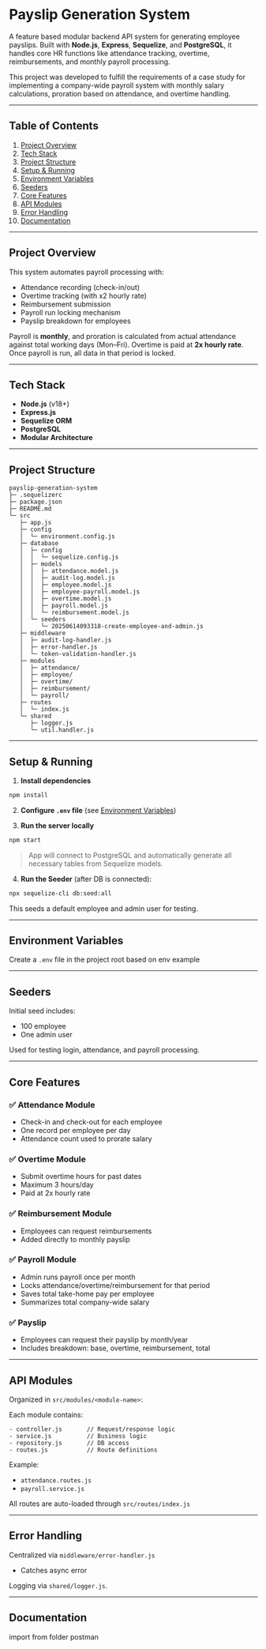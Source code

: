 
# Payslip Generation System

A feature based modular backend API system for generating employee payslips. Built with **Node.js**, **Express**, **Sequelize**, and **PostgreSQL**, it handles core HR functions like attendance tracking, overtime, reimbursements, and monthly payroll processing.

This project was developed to fulfill the requirements of a case study for implementing a company-wide payroll system with monthly salary calculations, proration based on attendance, and overtime handling.

---

## Table of Contents

1. [Project Overview](#project-overview)
2. [Tech Stack](#tech-stack)
3. [Project Structure](#project-structure)
4. [Setup & Running](#setup--running)
5. [Environment Variables](#environment-variables)
6. [Seeders](#seeders)
7. [Core Features](#core-features)
8. [API Modules](#api-modules)
9. [Error Handling](#error-handling)
10. [Documentation](#documentation)
---

## Project Overview

This system automates payroll processing with:
- Attendance recording (check-in/out)
- Overtime tracking (with x2 hourly rate)
- Reimbursement submission
- Payroll run locking mechanism
- Payslip breakdown for employees

Payroll is **monthly**, and proration is calculated from actual attendance against total working days (Mon–Fri). Overtime is paid at **2x hourly rate**. Once payroll is run, all data in that period is locked.

---

## Tech Stack

- **Node.js** (v18+)
- **Express.js**
- **Sequelize ORM**
- **PostgreSQL**
- **Modular Architecture**

---

## Project Structure

```
payslip-generation-system
├─ .sequelizerc
├─ package.json
├─ README.md
└─ src
   ├─ app.js
   ├─ config
   │  └─ environment.config.js
   ├─ database
   │  ├─ config
   │  │  └─ sequelize.config.js
   │  ├─ models
   │  │  ├─ attendance.model.js
   │  │  ├─ audit-log.model.js
   │  │  ├─ employee.model.js
   │  │  ├─ employee-payroll.model.js
   │  │  ├─ overtime.model.js
   │  │  ├─ payroll.model.js
   │  │  └─ reimbursement.model.js
   │  └─ seeders
   │     └─ 20250614093318-create-employee-and-admin.js
   ├─ middleware
   │  ├─ audit-log-handler.js
   │  ├─ error-handler.js
   │  └─ token-validation-handler.js
   ├─ modules
   │  ├─ attendance/
   │  ├─ employee/
   │  ├─ overtime/
   │  ├─ reimbursement/
   │  └─ payroll/
   ├─ routes
   │  └─ index.js
   └─ shared
      ├─ logger.js
      └─ util.handler.js
```

---

## Setup & Running

1. **Install dependencies**
```bash
npm install
```

2. **Configure `.env` file** (see [Environment Variables](#environment-variables))

3. **Run the server locally**
```bash
npm start
```

> App will connect to PostgreSQL and automatically generate all necessary tables from Sequelize models.

4. **Run the Seeder** (after DB is connected):
```bash
npx sequelize-cli db:seed:all
```
This seeds a default employee and admin user for testing.

---

## Environment Variables

Create a `.env` file in the project root based on env example

---

## Seeders

Initial seed includes:
- 100 employee
- One admin user

Used for testing login, attendance, and payroll processing.

---

## Core Features

### ✅ Attendance Module
- Check-in and check-out for each employee
- One record per employee per day
- Attendance count used to prorate salary

### ✅ Overtime Module
- Submit overtime hours for past dates
- Maximum 3 hours/day
- Paid at 2x hourly rate

### ✅ Reimbursement Module
- Employees can request reimbursements
- Added directly to monthly payslip

### ✅ Payroll Module
- Admin runs payroll once per month
- Locks attendance/overtime/reimbursement for that period
- Saves total take-home pay per employee
- Summarizes total company-wide salary

### ✅ Payslip
- Employees can request their payslip by month/year
- Includes breakdown: base, overtime, reimbursement, total

---

## API Modules

Organized in `src/modules/<module-name>`:

Each module contains:
```
- controller.js       // Request/response logic
- service.js          // Business logic
- repository.js       // DB access
- routes.js           // Route definitions
```

Example:
- `attendance.routes.js`
- `payroll.service.js`

All routes are auto-loaded through `src/routes/index.js`

---

## Error Handling

Centralized via `middleware/error-handler.js`
- Catches async error

Logging via `shared/logger.js`.

---
## Documentation
import from folder postman
